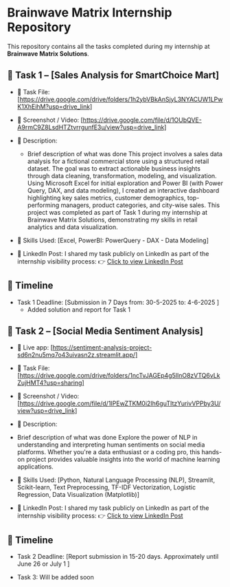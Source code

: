 # Brainwave Matrix Internship Repository

This repository contains all the tasks completed during my internship at **Brainwave Matrix Solutions**.

## 📁 Task 1 – [Sales Analysis for SmartChoice Mart]
- 🔗 Task File: [https://drive.google.com/drive/folders/1h2ybVBkAnSjyL3NYACUW1LPwK1XhEihM?usp=drive_link]
- 📸 Screenshot / Video: [https://drive.google.com/file/d/1OUbQVE-A9rmC9Z8LsdHTZtvrrgunfE3u/view?usp=drive_link]
- 📝 Description:
  - Brief description of what was done
    This project involves a sales data analysis for a fictional commercial store using a structured retail dataset. The goal was to extract actionable business insights 
    through data cleaning, transformation, modeling, and visualization.
    Using Microsoft Excel for initial exploration and Power BI (with Power Query, DAX, and data modeling), I created an interactive dashboard highlighting key sales 
    metrics, customer demographics, top-performing managers, product categories, and city-wise sales.
    This project was completed as part of Task 1 during my internship at Brainwave Matrix Solutions, demonstrating my skills in retail analytics and data visualization.
    
- 🧠 Skills Used: [Excel, PowerBI: PowerQuery - DAX - Data Modeling]
   
- 🔗 LinkedIn Post:
  I shared my task publicly on LinkedIn as part of the internship visibility process: 👉 [Click to view LinkedIn Post](https://www.linkedin.com/posts/tawfeq_brainwavematrixsolutions-powerbi-dataanalysis-activity-7334930476207386626-s5an?utm_source=share&utm_medium=member_desktop&rcm=ACoAADHO4xwBDBSoaI43TDDGSYBNtFXayyvAevo)

## 📅 Timeline
- Task 1 Deadline: [Submission in 7 Days from: 30-5-2025 to: 4-6-2025 ]
  - Added solution and report for Task 1

## 📁 Task 2 – [Social Media Sentiment Analysis]
- 🧠 Live app: [https://sentiment-analysis-project-sd6n2nu5mq7o43uivasn2z.streamlit.app/]
- 🔗 Task File: [https://drive.google.com/drive/folders/1ncTvJAGEp4g5IlnO8zVTQ6vLkZujHMT4?usp=sharing]
- 📸 Screenshot / Video: [https://drive.google.com/file/d/1IPEwZTKM0i2Ih6guTItzYurivVPPby3U/view?usp=drive_link]
- 📝 Description:
- Brief description of what was done
   Explore the power of NLP in understanding and interpreting human sentiments on social media platforms. Whether you're a data enthusiast or a coding pro, this hands-on       project provides valuable insights into the world of machine learning applications.


    
- 🧠 Skills Used: [Python, Natural Language Processing (NLP), Streamlit, Scikit-learn, Text Preprocessing, TF-IDF Vectorization, Logistic Regression, Data Visualization (Matplotlib)]
   
- 🔗 LinkedIn Post:
  I shared my task publicly on LinkedIn as part of the internship visibility process: 👉 [Click to view LinkedIn Post]()

## 📅 Timeline
- Task 2 Deadline: [Report submission in 15-20 days. Approximately until June 26 or July 1 ]

- Task 3: Will be added soon
